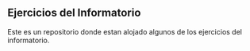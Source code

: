 ## Ejercicios del Informatorio
Este es un repositorio donde estan alojado algunos de los ejercicios del informatorio.